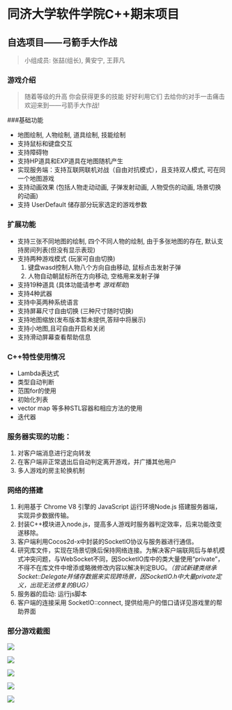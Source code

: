 # 同济大学软件学院C++期末项目
## 自选项目——弓箭手大作战
> 小组成员: 张喆(组长), 黄安宁, 王菲凡

### 游戏介绍
> 随着等级的升高
> 你会获得更多的技能
>  好好利用它们
> 去给你的对手一击痛击
> 欢迎来到——弓箭手大作战!

###基础功能
- 地图绘制, 人物绘制, 道具绘制, 技能绘制
- 支持鼠标和键盘交互
- 支持障碍物
- 支持HP道具和EXP道具在地图随机产生
- 实现服务端：⽀持互联网联机对战（⾃由对抗模式），且⽀持双人模式, 可在同⼀个地图游戏
- ⽀持动画效果 (包括人物走动动画, 子弹发射动画, 人物受伤的动画, 场景切换的动画)
- 支持 UserDefault 储存部分玩家选定的游戏参数
### 扩展功能
- 支持三张不同地图的绘制, 四个不同人物的绘制, 由于多张地图的存在, 默认支持房间列表(但没有显示表现)
- 支持两种游戏模式 (玩家可自由切换)
     1. 键盘wasd控制人物八个方向自由移动, 鼠标点击发射子弹
     2. 人物自动朝鼠标所在方向移动, 空格用来发射子弹
- 支持19种道具 (具体功能请参考 *游戏帮助*)
- 支持4种武器
- 支持中英两种系统语言
- 支持屏幕尺寸自由切换 (三种尺寸随时切换)
- 支持地图缩放(发布版本暂未提供,答辩中将展示)
- 支持小地图,且可自由开启和关闭
- 支持滑动屏幕查看帮助信息

### C++特性使用情况
- Lambda表达式
- 类型自动判断
- 范围for的使用
- 初始化列表
- vector map 等多种STL容器和相应方法的使用
- 迭代器

### 服务器实现的功能：
1. 对客户端消息进行定向转发
2. 在客户端非正常退出后自动判定离开游戏，并广播其他用户
3. 多人游戏的房主轮换机制

### 网络的搭建
1. 利用基于 Chrome V8 引擎的 JavaScript 运行环境Node.js 搭建服务器端，实现异步数据传输。
2. 封装C++模块进入node.js，提高多人游戏时服务器判定效率，后来功能改变遂移除。
3. 客户端利用Cocos2d-x中封装的SocketIO协议与服务器进行通信。
4. 研究库文件，实现在场景切换后保持网络连接。为解决客户端联网后与单机模式冲突问题，与WebSocket不同，因SocketIO库中的类大量使用“private”，不得不在库文件中增添或略微修改内容以解决判定BUG。*（尝试新建类继承Socket::Delegate并储存数据来实现跨场景，因SocketIO.h中大量private定义，出现无法修复的BUG）*
5. 服务器的启动: 运行js脚本
6. 客户端的连接采用 SocketIO::connect, 提供给用户的借口请详见游戏里的帮助界面

### 部分游戏截图
![](http://a2.qpic.cn/psb?/V11JkC4u03NHtr/usMG3YXyVAzJUyKoc5mjieUDyRouNn7kRvXOh5Ci34Q!/m/dIkBAAAAAAAA&ek=1&kp=1&pt=0&bo=AQXSAgEF0gIDSWw!&tl=1&vuin=2871811733&tm=1529856000&sce=60-4-3&rf=0-0)

![](http://a4.qpic.cn/psb?/V11JkC4u03NHtr/kNlaTlpYyYSd39kSRsTVfOsDA4IreYPSPfVVJNTqG3U!/m/dNsAAAAAAAAA&ek=1&kp=1&pt=0&bo=AgXOAgIFzgIDGTw!&tl=1&vuin=2871811733&tm=1529856000&sce=60-4-3&rf=0-0)

![](http://a3.qpic.cn/psb?/V11JkC4u03NHtr/OvDutxGhrpua.Y5kHLh6Ti7e6sWqkVh9iDZRQ3zVhhE!/m/dOYAAAAAAAAA&ek=1&kp=1&pt=0&bo=AAXSAgAF0gIDKQw!&tl=1&vuin=2871811733&tm=1529856000&sce=60-4-3&rf=0-0)

![](http://a1.qpic.cn/psb?/V11JkC4u03NHtr/by*.KGURojnQI3CToWRGuXZMIr15E.iKwbAHu9mripw!/m/dPQAAAAAAAAA&ek=1&kp=1&pt=0&bo=AgXSAgIF0gIDKQw!&tl=1&vuin=2871811733&tm=1529856000&sce=60-4-3&rf=0-0)

![](http://a2.qpic.cn/psb?/V11JkC4u03NHtr/eAleq20QE9Ks9TMhQItR4fQAujOjXRHs9ZFHLX8GluE!/m/dA0BAAAAAAAA&ek=1&kp=1&pt=0&bo=BgbgAQYG4AEDKQw!&tl=1&vuin=2871811733&tm=1529856000&sce=60-4-3&rf=0-0)
